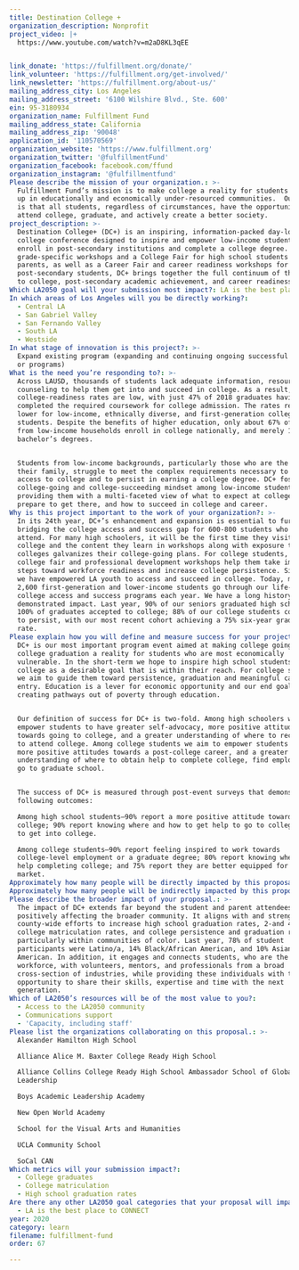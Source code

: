 ```yaml
---
title: Destination College +
organization_description: Nonprofit
project_video: |+
  https://www.youtube.com/watch?v=m2aD8KL3qEE


link_donate: 'https://fulfillment.org/donate/'
link_volunteer: 'https://fulfillment.org/get-involved/'
link_newsletter: 'https://fulfillment.org/about-us/'
mailing_address_city: Los Angeles
mailing_address_street: '6100 Wilshire Blvd., Ste. 600'
ein: 95-3180934
organization_name: Fulfillment Fund
mailing_address_state: California
mailing_address_zip: '90048'
application_id: '110570569'
organization_website: 'https://www.fulfillment.org'
organization_twitter: '@fulfillmentFund'
organization_facebook: facebook.com/ffund
organization_instagram: '@fulfillmentfund'
Please describe the mission of your organization.: >-
  Fulfillment Fund’s mission is to make college a reality for students growing
  up in educationally and economically under-resourced communities.  Our vision
  is that all students, regardless of circumstances, have the opportunity to
  attend college, graduate, and actively create a better society. 
project_description: >-
  Destination College+ (DC+) is an inspiring, information-packed day-long
  college conference designed to inspire and empower low-income students to
  enroll in post-secondary institutions and complete a college degree. Featuring
  grade-specific workshops and a College Fair for high school students and their
  parents, as well as a Career Fair and career readiness workshops for
  post-secondary students, DC+ brings together the full continuum of the pathway
  to college, post-secondary academic achievement, and career readiness.
Which LA2050 goal will your submission most impact?: LA is the best place to LEARN
In which areas of Los Angeles will you be directly working?:
  - Central LA
  - San Gabriel Valley
  - San Fernando Valley
  - South LA
  - Westside
In what stage of innovation is this project?: >-
  Expand existing program (expanding and continuing ongoing successful projects
  or programs)
What is the need you’re responding to?: >-
  Across LAUSD, thousands of students lack adequate information, resources and
  counseling to help them get into and succeed in college. As a result, LAUSD
  college-readiness rates are low, with just 47% of 2018 graduates having
  completed the required coursework for college admission. The rates remain even
  lower for low-income, ethnically diverse, and first-generation college
  students. Despite the benefits of higher education, only about 67% of students
  from low-income households enroll in college nationally, and merely 11% earn
  bachelor’s degrees. 


  Students from low-income backgrounds, particularly those who are the first in
  their family, struggle to meet the complex requirements necessary to gain
  access to college and to persist in earning a college degree. DC+ fosters a
  college-going and college-succeeding mindset among low-income students by
  providing them with a multi-faceted view of what to expect at college, how to
  prepare to get there, and how to succeed in college and career.
Why is this project important to the work of your organization?: >-
  In its 24th year, DC+’s enhancement and expansion is essential to further
  bridging the college access and success gap for 600-800 students who will
  attend. For many high schoolers, it will be the first time they visit a
  college and the content they learn in workshops along with exposure to 70-80
  colleges galvanizes their college-going plans. For college students, the
  college fair and professional development workshops help them take important
  steps toward workforce readiness and increase college persistence. Since 1977,
  we have empowered LA youth to access and succeed in college. Today, more than
  2,600 first-generation and lower-income students go through our life-changing
  college access and success programs each year. We have a long history of
  demonstrated impact. Last year, 90% of our seniors graduated high school, with
  100% of graduates accepted to college; 88% of our college students continued
  to persist, with our most recent cohort achieving a 75% six-year graduation
  rate.
Please explain how you will define and measure success for your project.: >-
  DC+ is our most important program event aimed at making college going and
  college graduation a reality for students who are most economically
  vulnerable. In the short-term we hope to inspire high school students see
  college as a desirable goal that is within their reach. For college students,
  we aim to guide them toward persistence, graduation and meaningful career
  entry. Education is a lever for economic opportunity and our end goal is about
  creating pathways out of poverty through education.


  Our definition of success for DC+ is two-fold. Among high schoolers we aim to
  empower students to have greater self-advocacy, more positive attitudes
  towards going to college, and a greater understanding of where to receive help
  to attend college. Among college students we aim to empower students to have
  more positive attitudes towards a post-college career, and a greater
  understanding of where to obtain help to complete college, find employment or
  go to graduate school.


  The success of DC+ is measured through post-event surveys that demonstrate the
  following outcomes:

  Among high school students—90% report a more positive attitude toward going to
  college; 90% report knowing where and how to get help to go to college and how
  to get into college.

  Among college students—90% report feeling inspired to work towards
  college-level employment or a graduate degree; 80% report knowing where to get
  help completing college; and 75% report they are better equipped for the job
  market.
Approximately how many people will be directly impacted by this proposal?: '1500'
Approximately how many people will be indirectly impacted by this proposal?: '1000'
Please describe the broader impact of your proposal.: >-
  The impact of DC+ extends far beyond the student and parent attendees,
  positively affecting the broader community. It aligns with and strengthens
  county-wide efforts to increase high school graduation rates, 2-and 4-year
  college matriculation rates, and college persistence and graduation rates,
  particularly within communities of color. Last year, 78% of student
  participants were Latino/a, 14% Black/African American, and 10% Asian
  American. In addition, it engages and connects students, who are the future
  workforce, with volunteers, mentors, and professionals from a broad
  cross-section of industries, while providing these individuals with the
  opportunity to share their skills, expertise and time with the next
  generation. 
Which of LA2050’s resources will be of the most value to you?:
  - Access to the LA2050 community
  - Communications support
  - 'Capacity, including staff'
Please list the organizations collaborating on this proposal.: >-
  Alexander Hamilton High School

  Alliance Alice M. Baxter College Ready High School

  Alliance Collins College Ready High School Ambassador School of Global
  Leadership

  Boys Academic Leadership Academy

  New Open World Academy

  School for the Visual Arts and Humanities

  UCLA Community School

  SoCal CAN
Which metrics will your submission impact?:
  - College graduates
  - College matriculation
  - High school graduation rates
Are there any other LA2050 goal categories that your proposal will impact?:
  - LA is the best place to CONNECT
year: 2020
category: learn
filename: fulfillment-fund
order: 67

---
```

